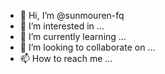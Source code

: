 - 👋 Hi, I’m @sunmouren-fq
- 👀 I’m interested in ...
- 🌱 I’m currently learning ...
- 💞️ I’m looking to collaborate on ...
- 📫 How to reach me ...

<!---
sunmouren-fq/sunmouren-fq is a ✨ special ✨ repository because its `README.md` (this file) appears on your GitHub profile.
You can click the Preview link to take a look at your changes.
--->
